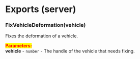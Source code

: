 # Exports (server)

### FixVehicleDeformation(vehicle) <a href="#remove-callbackname" id="remove-callbackname"></a>

Fixes the deformation of a vehicle.

<mark style="color:red;">**Parameters:**</mark>\
**vehicle** - `number` - The handle of the vehicle that needs fixing.
